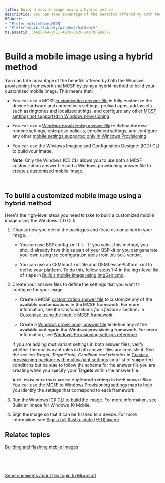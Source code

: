 ```yaml
---
title: Build a mobile image using a hybrid method
description: You can take advantage of the benefits offered by both the Windows provisioning framework and MCSF by using a hybrid method to build your customized mobile image.
MSHAttr:
- 'PreferredSiteName:MSDN'
- 'PreferredLib:/library/windows/hardware'
ms.assetid: 3A6BEF64-BCE1-4BF9-8A2F-14A79F956F7B
---
```


# Build a mobile image using a hybrid method


You can take advantage of the benefits offered by both the Windows provisioning framework and MCSF by using a hybrid method to build your customized mobile image. This means that:

-   You can use a MCSF [customization answer file](p_phCustomization.customization_answer_file) to fully customize the device hardware and connectivity settings, preload apps, add assets such as ringtones and localized strings, and configure any other [MCSF settings not supported in Windows provisioning](https://msdn.microsoft.com/library/windows/hardware/mt573153).

-   You can use a [Windows provisioning answer file](p_customize_converged.windows_provisioning_answer_file) to define the new runtime settings, enterprise policies, enrollment settings, and configure any other [mobile settings supported only in Windows Provisioning](https://msdn.microsoft.com/library/windows/hardware/mt560342).

-   You can use the Windows Imaging and Configuration Designer (ICD) CLI to build your image.

    **Note**  Only the Windows ICD CLI allows you to use both a MCSF customization answer file and a Windows provisioning answer file to create a customized mobile image.

     

## To build a customized mobile image using a hybrid method


Here's the high-level steps you need to take to build a customized mobile image using the Windows ICD CLI:

1.  Choose how you define the packages and features contained in your image.

    -   You can use BSP.config.xml file - If you select this method, you should already have this as part of your BSP kit or you can generate your own using the configuration tools from the SoC vendor.

    -   You can use an OEMInput.xml file and OEMDevicePlatform.xml to define your platform. To do this, follow steps 1-4 in the high-level list of steps in [Build a mobile image using ImgGen.cmd](building-a-phone-image-using-imggencmd.md).

2.  Create your answer files to define the settings that you want to configure for your image.

    -   Create a MCSF [customization answer file](p_phCustomization.customization_answer_file) to customize any of the available customizations in the MCSF framework. For more information, see the *Customizations for &lt;feature&gt;* sections in [Customize using the mobile MCSF framework](p_phCustomization.Provisioning_and_customization).

    -   Create a [Windows provisioning answer file](p_customize_converged.windows_provisioning_answer_file) to define any of the available settings in the Windows provisioning framework. For more information, see [Windows Provisioning settings reference](https://msdn.microsoft.com/library/windows/hardware/dn953942).

    If you are adding multivariant settings in both answer files, verify whether the multivariant rules in both answer files are consistent. See the section *Target, TargetState, Condition and priorities* in [Create a provisioning package with multivariant settings](https://msdn.microsoft.com/library/windows/hardware/dn916108) for a list of supported conditions but be sure to follow the schema for the answer file you are creating when you specify your **Targets** within the answer file.

    Also, make sure there are no duplicated settings in both answer files. You can use the [MCSF to Windows Provisioning settings map](https://msdn.microsoft.com/library/windows/hardware/mt450421) to help you identify the settings that correspond to each framework.

3.  Run the Windows ICD CLI to build the image. For more information, see [Build an image for Windows 10 Mobile](p_icd.use_the_windows_icd_command_line_interface#to-build-a-mobile-image).

4.  Sign the image so that it can be flashed to a device. For more information, see [Sign a full flash update (FFU) image](sign-a-full-flash-update--ffu--image.md).

## Related topics


[Building and flashing mobile images](building-and-flashing-images.md)

 

 

[Send comments about this topic to Microsoft](mailto:wsddocfb@microsoft.com?subject=Documentation%20feedback%20%5Bp_phFlashing\p_phFlashing%5D:%20Build%20a%20mobile%20image%20using%20a%20hybrid%20method%20%20RELEASE:%20%2810/4/2016%29&body=%0A%0APRIVACY%20STATEMENT%0A%0AWe%20use%20your%20feedback%20to%20improve%20the%20documentation.%20We%20don't%20use%20your%20email%20address%20for%20any%20other%20purpose,%20and%20we'll%20remove%20your%20email%20address%20from%20our%20system%20after%20the%20issue%20that%20you're%20reporting%20is%20fixed.%20While%20we're%20working%20to%20fix%20this%20issue,%20we%20might%20send%20you%20an%20email%20message%20to%20ask%20for%20more%20info.%20Later,%20we%20might%20also%20send%20you%20an%20email%20message%20to%20let%20you%20know%20that%20we've%20addressed%20your%20feedback.%0A%0AFor%20more%20info%20about%20Microsoft's%20privacy%20policy,%20see%20http://privacy.microsoft.com/default.aspx. "Send comments about this topic to Microsoft")





